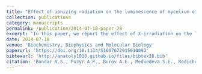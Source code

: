 ```yaml
---
title: "Effect of ionizing radiation on the luminescence of mycelium of luminous fungus Neonothopanus nambi"
collection: publications
category: manuscripts
permalink: /publication/2014-07-18-paper-28
excerpt: 'In this paper, we report the effect of X-irradiation on the luminescence of fungus Neonothopanus nambi'
date: 2014-07-18
venue: 'Biochemistry, Biophysics and Molecular Biology'
paperurl: 'https://doi.org/10.1134/S1607672915010093'
bibtexurl: 'http://anatoly1010.github.io/files/bibtex28.bib'
citation: 'Bondar V.S., Puzyr A.P., Burov A.E., Medvedeva S.E., Rodicheva E.K., Kobzeva T.V., Melnikov A.R., Karogodina T.Y., Zikirin S.B., Stass D.V., Molin Y.N., Gitelson J.I. &quot;Effect of ionizing radiation on the luminescence of mycelium of luminous fungus Neonothopanus nambi&quot; <i>Dokl. Biochem. Biophys.</i> 2015. 460(1). P. 30-33.'
---
```

